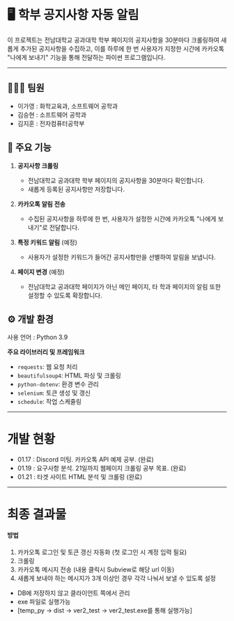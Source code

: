 # 🖥️ 학부 공지사항 자동 알림  

이 프로젝트는 전남대학교 공과대학 학부 페이지의 공지사항을 30분마다 크롤링하여 새롭게 추가된 공지사항을 수집하고, 이를 하루에 한 번 사용자가 지정한 시간에 카카오톡 "나에게 보내기" 기능을 통해 전달하는 파이썬 프로그램입니다.

---

## 🧑‍🤝‍🧑 팀원

- 이가영 : 화학교육과, 소프트웨어 공학과
- 김승현 : 소프트웨어 공학과
- 김지훈 : 전자컴퓨터공학부

## 📌 주요 기능
1. **공지사항 크롤링**  
   - 전남대학교 공과대학 학부 페이지의 공지사항을 30분마다 확인합니다.  
   - 새롭게 등록된 공지사항만 저장합니다.  

2. **카카오톡 알림 전송**  
   - 수집된 공지사항을 하루에 한 번, 사용자가 설정한 시간에 카카오톡 "나에게 보내기"로 전달합니다.  

3. **특정 키워드 알림** (예정)
   - 사용자가 설정한 키워드가 들어간 공지사항만을 선별하여 알림을 보냅니다.
  
4. **페이지 변경** (예정)
   - 전남대학교 공과대학 페이지가 아닌 메인 페이지, 타 학과 페이지의 알림 또한 설정할 수 있도록 확장합니다.

## ⚙️ 개발 환경 
사용 언어 : Python 3.9

**주요 라이브러리 및 프레임워크**
- `requests`: 웹 요청 처리  
- `beautifulsoup4`: HTML 파싱 및 크롤링  
- `python-dotenv`: 환경 변수 관리
- `selenium`: 토큰 생성 및 갱신
- `schedule`: 작업 스케줄링

---

# 개발 현황

- 01.17 : Discord 미팅. 카카오톡 API 예제 공부. (완료)
- 01.19 : 요구사항 분석. 21일까지 웹페이지 크롤링 공부 목표. (완료)
- 01.21 : 타겟 사이트 HTML 분석 및 크롤링 (완료)

---

# 최종 결과물

#### 방법

1. 카카오톡 로그인 및 토큰 갱신 자동화 (첫 로그인 시 계정 입력 필요)
2. 크롤링
3. 카카오톡 메시지 전송 (내용 클릭시 Subview로 해당 url 이동)
4. 새롭게 보내야 하는 메시지가 3개 이상인 경우 각각 나눠서 보낼 수 있도록 설정

- DB에 저장하지 않고 클라이언트 쪽에서 관리
- exe 파일로 실행가능
- [temp_py → dist → ver2_test → ver2_test.exe를 통해 실행가능]
